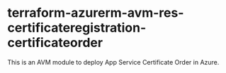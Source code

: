 # terraform-azurerm-avm-res-certificateregistration-certificateorder

This is an AVM module to deploy App Service Certificate Order in Azure.
